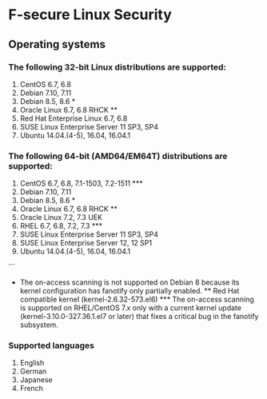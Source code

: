 # F-secure Linux Security

## Operating systems

### The following 32-bit Linux distributions are supported:

1. CentOS 6.7, 6.8
2. Debian 7.10, 7.11
3. Debian 8.5, 8.6 *
4. Oracle Linux 6.7, 6.8 RHCK **
5. Red Hat Enterprise Linux 6.7, 6.8
6. SUSE Linux Enterprise Server 11 SP3, SP4
7. Ubuntu 14.04.(4-5), 16.04, 16.04.1

### The following 64-bit (AMD64/EM64T) distributions are supported:

1. CentOS 6.7, 6.8, 7.1-1503, 7.2-1511 ***
2. Debian 7.10, 7.11
3. Debian 8.5, 8.6 *
4. Oracle Linux 6.7, 6.8 RHCK **
5. Oracle Linux 7.2, 7.3 UEK
6. RHEL 6.7, 6.8, 7.2, 7.3 ***
7. SUSE Linux Enterprise Server 11 SP3, SP4
8. SUSE Linux Enterprise Server 12, 12 SP1
9. Ubuntu 14.04.(4-5), 16.04, 16.04.1

´´´
* The on-access scanning is not supported on Debian 8 because its kernel configuration has fanotify only partially enabled.
** Red Hat compatible kernel (kernel-2.6.32-573.el6)
*** The on-access scanning is supported on RHEL/CentOS 7.x only with a current kernel update (kernel-3.10.0-327.36.1.el7 or later) that fixes a critical bug in the fanotify subsystem.

### Supported languages

1. English
2. German
3. Japanese
4. French

